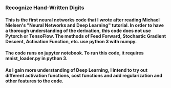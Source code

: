 ### Recognize Hand-Written Digits 

#### This is the first neural networks code that I wrote after reading Michael Nielsen's "Neural Networks and Deep Learning" tutorial. In order to have a thorough understanding of the derivation, this code does not use Pytorch or TensoFlow. The methods of Feed Forward, Stochastic Gradient Descent, Activation Function, etc. use python 3 with numpy. 

#### The code runs on jupyter notebook. To run this code, it requires mnist_loader.py in python 3.

#### As I gain more understanding of Deep Learning, I intend to try out different activation functions, cost functions and add regularization and other features to the code.
